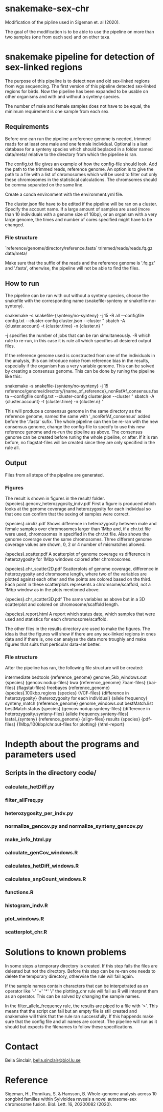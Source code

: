 # snakemake-sex-chr

Modification of the pipline used in Sigeman et. al (2020). 

The goal of the modification is to be able to use the pipeline on more than two samples (one from each sex) and on other taxa.


# snakemake pipeline for detection of sex-linked regions
The purpose of this pipeline is to detect new and old sex-linked regions from wgs sequencing. The first version of this pipeline detected sex-linked regions for birds. Now the pipeline has been expanded to be usable on other organisms and with and without a synteny species.

The number of male and female samples does not have to be equal, the minimum requirement is one sample from each sex. 

## Requirements
Before one can run the pipeline a reference genome is needed, trimmed reads for at least one male and one female individual. Optional is a last database for a synteny species which should beplaced in a folder named data/meta/ relative to the directory from which the pipeline is ran. 

The config.txt file gives an example of how the config-file should look. Add the path to the trimmed reads, reference genome. An option is to give the path to a file with a list of chromosomes which will be used to filter out only these chromosomes in the statistical calculations. The chromsomes should be comma separated on the same line.

Create a conda environment with the environment.yml file.

The cluster.json file have to be edited if the pipeline will be ran on a cluster. Specify the account name. If a large amount of samples are used (more than 10 individuals with a genome size of 1Gbp), or an organism with a very large genome, the times and number of cores specified might have to be changed. 

### File structure
´reference/genome/directory/reference.fasta´
trimmed/reads/reads.fq.gz
data/meta/

Make sure that the suffix of the reads and the reference genome is '.fq.gz' and '.fasta', otherwise, the pipeline will not be able to find the files. 

## How to run
The pipeline can be ran with out without a synteny species, choose the snakefile with the corresponding name (snakefile-synteny or snakefile-no-synteny).

snakemake -s snakefile-{synteny/no-synteny} -j 15 -R all --configfile config.txt --cluster-config cluster.json --cluster " sbatch -A {cluster.account} -t {cluster.time} -n {cluster.n} "

-j specifies the number of jobs that can be ran simultaneously.
-R which rule to re-run, in this case it is rule all which specifies all desiered output files.

If the reference genome used is constructed from one of the individuals in the analysis, this can introduce noise from reference bias in the results, especially if the organism has a very variable genome. This can be solved by creating a consensus genome. This can be done by runing the pipeline like this:

snakemake -s snakefile-{synteny/no-synteny} -j 15 reference/genome/directory/{name_of_reference}_nonRefAf_consensus.fasta --configfile config.txt --cluster-config cluster.json --cluster " sbatch -A {cluster.account} -t {cluster.time} -n {cluster.n} "

This will produce a consensus genome in the same directory as the reference genome, named the same with '_nonRefAf_consensus' added before the '.fasta' sufix. The whole pipeline can then be re-ran with the new consensus genome, change the config-file to specify to use this new reference genome and re-run the pipeline as above. The consensus genome can be created before runing the whole pipeline, or after. If it is ran before, no flagstat-files will be created since they are only specified in the rule all.

## Output
Files from all steps of the pipeline are generated.

### Figures
The result is shown in figures in the result/ folder. 
{species}.gencov_heterozygosity_indv.pdf First a figure is produced which looks at the genome coverage and heterozygosity for each individual so that one can confirm that the sexing of samples were correct.

{species}.circliz.pdf Shows difference in heterozygosity between male and female samples over chromosomes larger than 1Mbp and, if a chr.txt file were used, chromosomes in specified in the chr.txt file. Also shows the genome coverage over the same chromosomes. Three different genome coverage values are shown, 0, 2 or 4 number of mismatches allowed.

{species}.scatter.pdf A scatterplot of genome coverage vs difference in heterozygosity for 1Mbp windows colored after chromosomes. 

{species}.chr_scatter2D.pdf Scatterplots of genome coverage, difference in heterozygosity and chromsome length, where two of the variables are plotted against each other and the points are colored based on the third. Each point in these scatterplots represents a chromsome/scaffold, not a 1Mbp window as in the plots mentioned above. 

{species}.chr_scatter3D.pdf The same variables as above but in a 3D scatterplot and colored on chromosome/scaffold length.

{species}.report.html A report which states date, which samples that were used and statistics for each chromosome/scaffold.

The other files in the results directory are used to make the figures. The idea is that the figures will show if there are any sex-linked regions in ones data and if there is, one can analyse the data more troughly and make figures that suits that perticular data-set better.

### File structure
After the pipeline has ran, the following file structure will be created:

intermediate
	bedtools
		{reference_genome}
			genome_5kb_windows.out
		{species}
			{gencov.nodup-files}
	bwa
		{reference_genome}
			7bam-files}
			{bai-files}
			{flagstat-files}
	freebayes
		{reference_genome}
			{species}.100kbp.regions
		{species}
			{VCF-files}
			{difference in heterozygosity}
			{heterozygosity for each individual}
			{allele frequency}
	synteny_match
		{reference_genome}
			genome_windows.out
			bestMatch.list
			bestMatch.status
		{species}
			{gencov.nodup.synteny-files}
			{difference in heterozygosity.synteny-files}
			{allele frequency.synteny-files}
	lastal_{synteny}
		{reference_genome}
			{align-files}
results
	{species}
		{pdf-files}
		{1Mbp/100kbp/chr.out-files for plotting}
		{html-report}

# Indepth about the programs and parameters used


## Scripts in the directory code/

### calculate_hetDiff.py

### filter_allFreq.py

### heterozygosity_per_indv.py

### normalize_gencov.py and normalize_synteny_gencov.py

### make_info_html.py

### calculate_genCov_windows.R

### calculates_hetDiff_windows.R

### calculates_snpCount_windows.R

### functions.R

### histogram_indv.R

### plot_windows.R

### scatterplot_chr.R



# Solutions to known problems
In some steps a temporary directory is created. If this step fails the files are deleated but not the directory. Before this step can be re-ran one needs to delete the temporary directory, otherwise the rule will fail again.

If the sample names contain characters that can be interpetrated as an operator like '-' '+' '*' '/' the plotting_chr rule will fail as R will interpret them as an operator. This can be solved by changing the sample names.

In the filter_allele_frequency rule, the results are piped to a file with '>'. This means that the script can fail but an empty file is still created and snakemake will think that the rule ran successfully. If this happends make sure that the config file and all names are correct. The pipeline will run as it should but expects the filenames to follow these specifications. 

# Contact
Bella Sinclair, bella.sinclair@biol.lu.se


# Reference
Sigeman, H., Ponnikas, S. & Hansson, B. Whole-genome analysis across 10 songbird families within Sylvioidea reveals a novel autosome-sex chromosome fusion. Biol. Lett. 16, 20200082 (2020).

